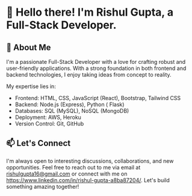 # 👋 Hello there! I'm Rishul Gupta, a Full-Stack Developer.

## 🚀 About Me

I'm a passionate Full-Stack Developer with a love for crafting robust and user-friendly applications. With a strong foundation in both frontend and backend technologies, I enjoy taking ideas from concept to reality.

My expertise lies in:
- Frontend: HTML, CSS, JavaScript (React), Bootstrap, Tailwind CSS
- Backend: Node.js (Express), Python ( Flask)
- Databases: SQL (MySQL), NoSQL (MongoDB)
- Deployment: AWS, Heroku
- Version Control: Git, GitHub

## 📫 Let's Connect

I'm always open to interesting discussions, collaborations, and new opportunities. Feel free to reach out to me via email at rishulgupta16@gmail.com or connect with me on https://www.linkedin.com/in/rishul-gupta-a8ba87204/. Let's build something amazing together!



<!---
rishul25/rishul25 is a ✨ special ✨ repository because its `README.md` (this file) appears on your GitHub profile.
You can click the Preview link to take a look at your changes.
--->
